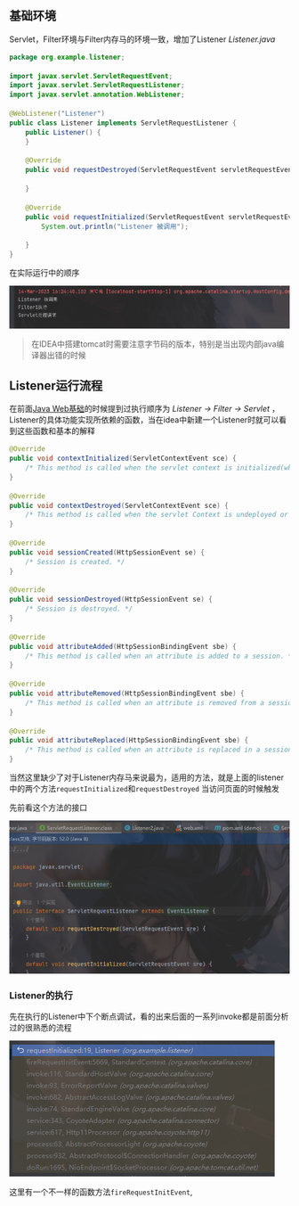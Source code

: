 ## 基础环境
Servlet，Filter环境与Filter内存马的环境一致，增加了Listener
*Listener.java*

```java
package org.example.listener;  
  
import javax.servlet.ServletRequestEvent;  
import javax.servlet.ServletRequestListener;  
import javax.servlet.annotation.WebListener;  
  
@WebListener("Listener")  
public class Listener implements ServletRequestListener {  
    public Listener() {  
    }  
  
    @Override  
    public void requestDestroyed(ServletRequestEvent servletRequestEvent) {  
  
    }  
  
    @Override  
    public void requestInitialized(ServletRequestEvent servletRequestEvent) {  
        System.out.println("Listener 被调用");  
  
    }  
}
```

在实际运行中的顺序

![](attachments/Pasted%20image%2020230314162559.png)

>在IDEA中搭建tomcat时需要注意字节码的版本，特别是当出现内部java编译器出错的时候

## Listener运行流程
在前面[Java Web基础](../../Java%20Web/Java%20Web基础.md)的时候提到过执行顺序为 *Listener -> Filter -> Servlet* ，Listener的具体功能实现所依赖的函数，当在idea中新建一个Listener时就可以看到这些函数和基本的解释
```java
@Override  
public void contextInitialized(ServletContextEvent sce) {  
    /* This method is called when the servlet context is initialized(when the Web application is deployed). */  
}  
  
@Override  
public void contextDestroyed(ServletContextEvent sce) {  
    /* This method is called when the servlet Context is undeployed or Application Server shuts down. */  
}  
  
@Override  
public void sessionCreated(HttpSessionEvent se) {  
    /* Session is created. */  
}  
  
@Override  
public void sessionDestroyed(HttpSessionEvent se) {  
    /* Session is destroyed. */  
}  
  
@Override  
public void attributeAdded(HttpSessionBindingEvent sbe) {  
    /* This method is called when an attribute is added to a session. */  
}  
  
@Override  
public void attributeRemoved(HttpSessionBindingEvent sbe) {  
    /* This method is called when an attribute is removed from a session. */  
}  
  
@Override  
public void attributeReplaced(HttpSessionBindingEvent sbe) {  
    /* This method is called when an attribute is replaced in a session. */  
}
```

当然这里缺少了对于Listener内存马来说最为，适用的方法，就是上面的listener中的两个方法`requestInitialized`和`requestDestroyed`
当访问页面的时候触发

先前看这个方法的接口

![](attachments/Pasted%20image%2020230314181322.png)

### Listener的执行
先在执行的Listener中下个断点调试，看的出来后面的一系列invoke都是前面分析过的很熟悉的流程

![](attachments/Pasted%20image%2020230314181855.png)

这里有一个不一样的函数方法`fireRequestInitEvent`,


